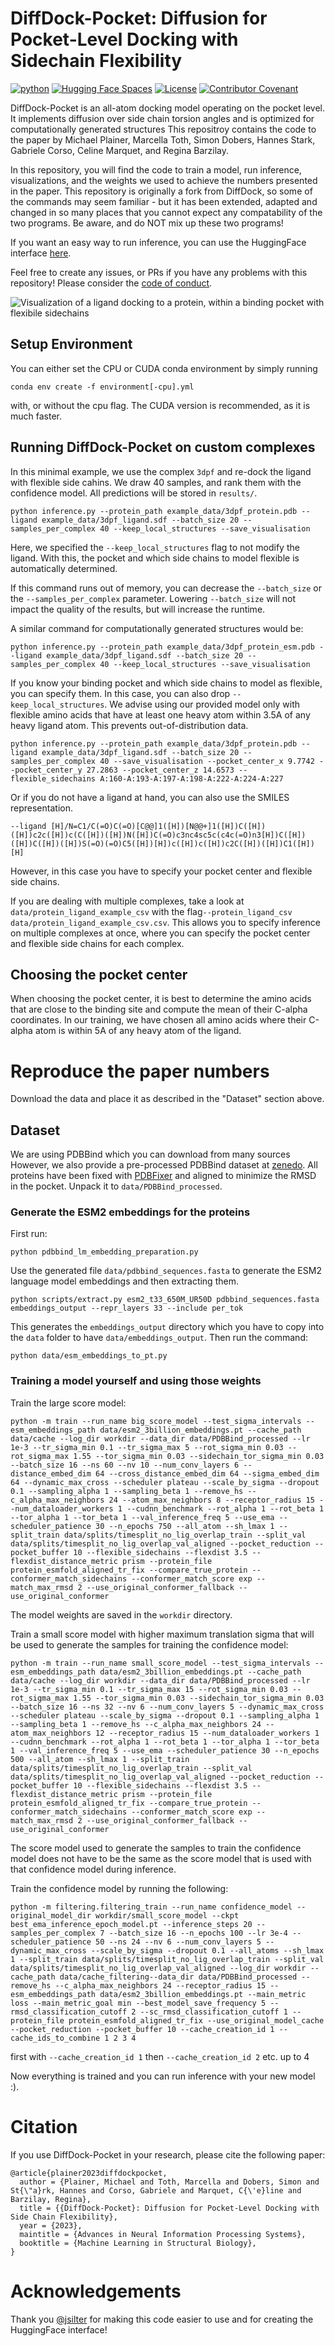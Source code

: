 # DiffDock-Pocket: Diffusion for Pocket-Level Docking with Sidechain Flexibility
[![python](https://img.shields.io/badge/language-python%20-%2300599C.svg?style=flat-square)](https://github.com/plainerman/DiffDock-Pocket)
[![Hugging Face Spaces](https://img.shields.io/badge/%F0%9F%A4%97%20Hugging%20Face-Spaces-blue?style=flat-square)](https://huggingface.co/spaces/silterra/DiffDock-Pocket-Web)
[![License](https://img.shields.io/github/license/plainerman/DiffDock-Pocket?style=flat-square)](LICENSE)
[![Contributor Covenant](https://img.shields.io/badge/Contributor%20Covenant-v2.1%20adopted-ff69b4.svg?style=flat-square)](CODE_OF_CONDUCT.md)

DiffDock-Pocket is an all-atom docking model operating on the pocket level. It implements diffusion over side chain torsion angles and is optimized for computationally generated structures
This repositroy contains the code to the paper by Michael Plainer, Marcella Toth, Simon Dobers, Hannes Stark, Gabriele Corso, Celine Marquet, and Regina Barzilay.

In this repository, you will find the code to train a model, run inference, visualizations, and the weights we used to achieve the numbers presented in the paper. 
This repository is originally a fork from DiffDock, so some of the commands may seem familiar - but it has been extended, adapted and changed in so many places that you cannot expect any compatability of the two programs. Be aware, and do NOT mix up these two programs!

If you want an easy way to run inference, you can use the HuggingFace interface [here](https://huggingface.co/spaces/silterra/DiffDock-Pocket-Web).

Feel free to create any issues, or PRs if you have any problems with this repository! Please consider the [code of conduct](CODE_OF_CONDUCT.md).

![Visualization of a ligand docking to a protein, within a binding pocket with flexibile sidechains](visualizations/docking-visualization.gif)


## Setup Environment
You can either set the CPU or CUDA conda environment by simply running
```
conda env create -f environment[-cpu].yml
```
with, or without the cpu flag. The CUDA version is recommended, as it is much faster.

## Running DiffDock-Pocket on custom complexes
In this minimal example, we use the complex `3dpf` and re-dock the ligand with flexible side cahins.
We draw 40 samples, and rank them with the confidence model. All predictions will be stored in `results/`. 

    python inference.py --protein_path example_data/3dpf_protein.pdb --ligand example_data/3dpf_ligand.sdf --batch_size 20 --samples_per_complex 40 --keep_local_structures --save_visualisation

Here, we specified the `--keep_local_structures` flag to not modify the ligand. 
With this, the pocket and which side chains to model flexible is automatically determined.

If this command runs out of memory, you can decrease the `--batch_size` or the `--samples_per_complex` parameter.
Lowering `--batch_size` will not impact the quality of the results, but will increase the runtime.

A similar command for computationally generated structures would be:

    python inference.py --protein_path example_data/3dpf_protein_esm.pdb --ligand example_data/3dpf_ligand.sdf --batch_size 20 --samples_per_complex 40 --keep_local_structures --save_visualisation

If you know your binding pocket and which side chains to model as flexible, you can specify them.
In this case, you can also drop `--keep_local_structures`.
We advise using our provided model only with flexible amino acids that have at least one heavy atom within 3.5A of any heavy ligand atom.
This prevents out-of-distribution data.

    python inference.py --protein_path example_data/3dpf_protein.pdb --ligand example_data/3dpf_ligand.sdf --batch_size 20 --samples_per_complex 40 --save_visualisation --pocket_center_x 9.7742 --pocket_center_y 27.2863 --pocket_center_z 14.6573 --flexible_sidechains A:160-A:193-A:197-A:198-A:222-A:224-A:227

Or if you do not have a ligand at hand, you can also use the SMILES representation. 

    --ligand [H]/N=C1/C(=O)C(=O)[C@@]1([H])[N@@+]1([H])C([H])([H])c2c([H])c(C([H])([H])N([H])C(=O)c3nc4sc5c(c4c(=O)n3[H])C([H])([H])C([H])([H])S(=O)(=O)C5([H])[H])c([H])c([H])c2C([H])([H])C1([H])[H]

However, in this case you have to specify your pocket center and flexible side chains.

If you are dealing with multiple complexes, take a look at `data/protein_ligand_example_csv` with the flag`--protein_ligand_csv data/protein_ligand_example_csv.csv`.
This allows you to specify inference on multiple complexes at once, where you can specify the pocket center and flexible side chains for each complex.

## Choosing the pocket center
When choosing the pocket center, it is best to determine the amino acids that are close to the binding site and compute the mean of their C-alpha coordinates.
In our training, we have chosen all amino acids where their C-alpha atom is within 5A of any heavy atom of the ligand.

# Reproduce the paper numbers
Download the data and place it as described in the "Dataset" section above.

## Dataset
We are using PDBBind which you can download from many sources
However, we also provide a pre-processed PDBBind dataset at [zenedo](TODO).
All proteins have been fixed with [PDBFixer](https://github.com/openmm/pdbfixer) and aligned to minimize the RMSD in the pocket.
Unpack it to `data/PDBBind_processed`.

### Generate the ESM2 embeddings for the proteins
First run:

    python pdbbind_lm_embedding_preparation.py

Use the generated file `data/pdbbind_sequences.fasta` to generate the ESM2 language model embeddings and then extracting them.

    python scripts/extract.py esm2_t33_650M_UR50D pdbbind_sequences.fasta embeddings_output --repr_layers 33 --include per_tok


This generates the `embeddings_output` directory which you have to copy into the `data` folder to have `data/embeddings_output`.
Then run the command:

    python data/esm_embeddings_to_pt.py

### Training a model yourself and using those weights
Train the large score model:

    python -m train --run_name big_score_model --test_sigma_intervals --esm_embeddings_path data/esm2_3billion_embeddings.pt --cache_path data/cache --log_dir workdir --data_dir data/PDBBind_processed --lr 1e-3 --tr_sigma_min 0.1 --tr_sigma_max 5 --rot_sigma_min 0.03 --rot_sigma_max 1.55 --tor_sigma_min 0.03 --sidechain_tor_sigma_min 0.03 --batch_size 16 --ns 60 --nv 10 --num_conv_layers 6 --distance_embed_dim 64 --cross_distance_embed_dim 64 --sigma_embed_dim 64 --dynamic_max_cross --scheduler plateau --scale_by_sigma --dropout 0.1 --sampling_alpha 1 --sampling_beta 1 --remove_hs --c_alpha_max_neighbors 24 --atom_max_neighbors 8 --receptor_radius 15 --num_dataloader_workers 1 --cudnn_benchmark --rot_alpha 1 --rot_beta 1 --tor_alpha 1 --tor_beta 1 --val_inference_freq 5 --use_ema --scheduler_patience 30 --n_epochs 750 --all_atom --sh_lmax 1 --split_train data/splits/timesplit_no_lig_overlap_train --split_val data/splits/timesplit_no_lig_overlap_val_aligned --pocket_reduction --pocket_buffer 10 --flexible_sidechains --flexdist 3.5 --flexdist_distance_metric prism --protein_file protein_esmfold_aligned_tr_fix --compare_true_protein --conformer_match_sidechains --conformer_match_score exp --match_max_rmsd 2 --use_original_conformer_fallback --use_original_conformer

The model weights are saved in the `workdir` directory.

Train a small score model with higher maximum translation sigma that will be used to generate the samples for training the confidence model:

    python -m train --run_name small_score_model --test_sigma_intervals --esm_embeddings_path data/esm2_3billion_embeddings.pt --cache_path data/cache --log_dir workdir --data_dir data/PDBBind_processed --lr 1e-3 --tr_sigma_min 0.1 --tr_sigma_max 15 --rot_sigma_min 0.03 --rot_sigma_max 1.55 --tor_sigma_min 0.03 --sidechain_tor_sigma_min 0.03 --batch_size 16 --ns 32 --nv 6 --num_conv_layers 5 --dynamic_max_cross --scheduler plateau --scale_by_sigma --dropout 0.1 --sampling_alpha 1 --sampling_beta 1 --remove_hs --c_alpha_max_neighbors 24 --atom_max_neighbors 12 --receptor_radius 15 --num_dataloader_workers 1 --cudnn_benchmark --rot_alpha 1 --rot_beta 1 --tor_alpha 1 --tor_beta 1 --val_inference_freq 5 --use_ema --scheduler_patience 30 --n_epochs 500 --all_atom --sh_lmax 1 --split_train data/splits/timesplit_no_lig_overlap_train --split_val data/splits/timesplit_no_lig_overlap_val_aligned --pocket_reduction --pocket_buffer 10 --flexible_sidechains --flexdist 3.5 --flexdist_distance_metric prism --protein_file protein_esmfold_aligned_tr_fix --compare_true_protein --conformer_match_sidechains --conformer_match_score exp --match_max_rmsd 2 --use_original_conformer_fallback --use_original_conformer

The score model used to generate the samples to train the confidence model does not have to be the same as the score model that is used with that confidence model during inference.

Train the confidence model by running the following:

    python -m filtering.filtering_train --run_name confidence_model --original_model_dir workdir/small_score_model --ckpt best_ema_inference_epoch_model.pt --inference_steps 20 --samples_per_complex 7 --batch_size 16 --n_epochs 100 --lr 3e-4 --scheduler_patience 50 --ns 24 --nv 6 --num_conv_layers 5 --dynamic_max_cross --scale_by_sigma --dropout 0.1 --all_atoms --sh_lmax 1 --split_train data/splits/timesplit_no_lig_overlap_train --split_val data/splits/timesplit_no_lig_overlap_val_aligned --log_dir workdir --cache_path data/cache_filtering--data_dir data/PDBBind_processed --remove_hs --c_alpha_max_neighbors 24 --receptor_radius 15 --esm_embeddings_path data/esm2_3billion_embeddings.pt --main_metric loss --main_metric_goal min --best_model_save_frequency 5 --rmsd_classification_cutoff 2 --sc_rmsd_classification_cutoff 1 --protein_file protein_esmfold_aligned_tr_fix --use_original_model_cache --pocket_reduction --pocket_buffer 10 --cache_creation_id 1 --cache_ids_to_combine 1 2 3 4


first with `--cache_creation_id 1` then `--cache_creation_id 2` etc. up to 4

Now everything is trained and you can run inference with your new model :).

# Citation

If you use DiffDock-Pocket in your research, please cite the following paper:
```
@article{plainer2023diffdockpocket,
  author = {Plainer, Michael and Toth, Marcella and Dobers, Simon and St{\"a}rk, Hannes and Corso, Gabriele and Marquet, C{\'e}line and Barzilay, Regina},
  title = {{DiffDock-Pocket}: Diffusion for Pocket-Level Docking with Side Chain Flexibility},
  year = {2023},
  maintitle = {Advances in Neural Information Processing Systems},
  booktitle = {Machine Learning in Structural Biology},
}
```

# Acknowledgements

Thank you [@jsilter](https://github.com/jsilter) for making this code easier to use and for creating the HuggingFace interface!